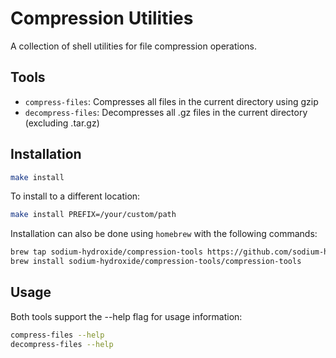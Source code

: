 # Compression Utilities

A collection of shell utilities for file compression operations.

## Tools

- `compress-files`: Compresses all files in the current directory using gzip
- `decompress-files`: Decompresses all .gz files in the current directory (excluding .tar.gz)

## Installation

```bash
make install
```

To install to a different location:
```bash
make install PREFIX=/your/custom/path
```

Installation can also be done using `homebrew` with the following commands:

```bash
brew tap sodium-hydroxide/compression-tools https://github.com/sodium-hydroxide/compression-tools
brew install sodium-hydroxide/compression-tools/compression-tools 
```

## Usage

Both tools support the --help flag for usage information:

```bash
compress-files --help
decompress-files --help
```

